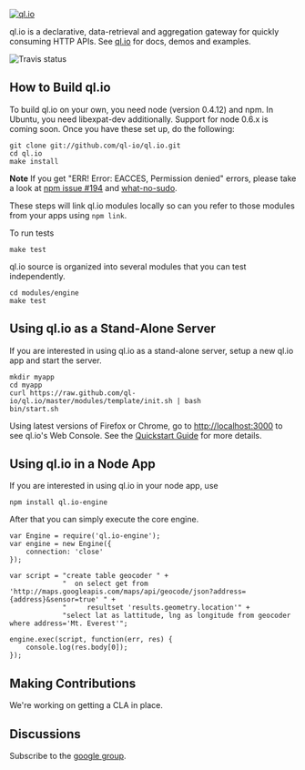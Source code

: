 
[![ql.io](http://ql.io/images/ql.io-large.png)](http://ql.io)

ql.io is a declarative, data-retrieval and aggregation gateway for quickly consuming HTTP APIs. See
[ql.io](http://ql.io) for docs, demos and examples.

![Travis status](https://secure.travis-ci.org/ql-io/ql.io.png)

## How to Build ql.io

To build ql.io on your own, you need node (version 0.4.12) and npm. In Ubuntu, you need
libexpat-dev additionally. Support for node 0.6.x is coming soon. Once you have these set up, do the following:

    git clone git://github.com/ql-io/ql.io.git
    cd ql.io
    make install

**Note** If you get "ERR! Error: EACCES, Permission denied" errors, please take a look 
at [npm issue #194](https://github.com/isaacs/npm/issues/194) and 
[what-no-sudo](http://foohack.com/2010/08/intro-to-npm/#what_no_sudo).

These steps will link ql.io modules locally so can you refer to those modules from your apps using
`npm link`.

To run tests

    make test

ql.io source is organized into several modules that you can test independently.

    cd modules/engine
    make test

## Using ql.io as a Stand-Alone Server

If you are interested in using ql.io as a stand-alone server, setup a new ql.io app and start the
server.

    mkdir myapp
    cd myapp
    curl https://raw.github.com/ql-io/ql.io/master/modules/template/init.sh | bash
    bin/start.sh

Using latest versions of Firefox or Chrome, go to
[http://localhost:3000](http://localhost:3000) to see ql.io's Web Console. See the
[Quickstart Guide](http://ql.io/docs/quickstart) for more details.</p>

## Using ql.io in a Node App

If you are interested in using ql.io in your node app, use

    npm install ql.io-engine

After that you can simply execute the core engine.
    
    var Engine = require('ql.io-engine');
    var engine = new Engine({
        connection: 'close'
    });

    var script = "create table geocoder " +
                 "  on select get from 'http://maps.googleapis.com/maps/api/geocode/json?address={address}&sensor=true' " +
                 "     resultset 'results.geometry.location'" +
                 "select lat as lattitude, lng as longitude from geocoder where address='Mt. Everest'";

    engine.exec(script, function(err, res) {
        console.log(res.body[0]);
    });

## Making Contributions

We're working on getting a CLA in place.

## Discussions

Subscribe to the [google group](http://groups.google.com/group/qlio).
